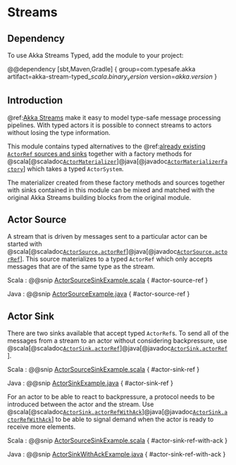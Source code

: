 # Streams

## Dependency

To use Akka Streams Typed, add the module to your project:

@@dependency [sbt,Maven,Gradle] {
  group=com.typesafe.akka
  artifact=akka-stream-typed_$scala.binary_version$
  version=$akka.version$
}

## Introduction

@ref:[Akka Streams](../stream/index.md) make it easy to model type-safe message processing pipelines. With typed actors it is possible to connect streams to actors without losing the type information.

This module contains typed alternatives to the @ref:[already existing `ActorRef` sources and sinks](../stream/stream-integrations.md) together with a factory methods for
@scala[@scaladoc[`ActorMaterializer`](akka.stream.typed.scaladsl.ActorMaterializer$)]@java[@javadoc[`ActorMaterializerFactory`](akka.stream.typed.javadsl.ActorMaterializerFactory)] which takes a typed `ActorSystem`.

The materializer created from these factory methods and sources together with sinks contained in this module can be mixed and matched with the original Akka Streams building blocks from the original module.

## Actor Source

A stream that is driven by messages sent to a particular actor can be started with @scala[@scaladoc[`ActorSource.actorRef`](akka.stream.typed.scaladsl.ActorSource#actorRef)]@java[@javadoc[`ActorSource.actorRef`](akka.stream.typed.javadsl.ActorSource#actorRef)]. This source materializes to a typed `ActorRef` which only accepts messages that are of the same type as the stream.

Scala
:  @@snip [ActorSourceSinkExample.scala](/akka-stream-typed/src/test/scala/docs/akka/stream/typed/ActorSourceSinkExample.scala) { #actor-source-ref }

Java
:  @@snip [ActorSourceExample.java](/akka-stream-typed/src/test/java/docs/akka/stream/typed/ActorSourceExample.java) { #actor-source-ref }


## Actor Sink

There are two sinks available that accept typed `ActorRef`s. To send all of the messages from a stream to an actor without considering backpressure, use @scala[@scaladoc[`ActorSink.actorRef`](akka.stream.typed.scaladsl.ActorSink#actorRef)]@java[@javadoc[`ActorSink.actorRef`](akka.stream.typed.javadsl.ActorSink#actorRef)].

Scala
:  @@snip [ActorSourceSinkExample.scala](/akka-stream-typed/src/test/scala/docs/akka/stream/typed/ActorSourceSinkExample.scala) { #actor-sink-ref }

Java
:  @@snip [ActorSinkExample.java](/akka-stream-typed/src/test/java/docs/akka/stream/typed/ActorSinkExample.java) { #actor-sink-ref }

For an actor to be able to react to backpressure, a protocol needs to be introduced between the actor and the stream. Use @scala[@scaladoc[`ActorSink.actorRefWithAck`](akka.stream.typed.scaladsl.ActorSink#actorRefWithAck)]@java[@javadoc[`ActorSink.actorRefWithAck`](akka.stream.typed.javadsl.ActorSink#actorRefWithAck)] to be able to signal demand when the actor is ready to receive more elements.

Scala
:  @@snip [ActorSourceSinkExample.scala](/akka-stream-typed/src/test/scala/docs/akka/stream/typed/ActorSourceSinkExample.scala) { #actor-sink-ref-with-ack }

Java
:  @@snip [ActorSinkWithAckExample.java](/akka-stream-typed/src/test/java/docs/akka/stream/typed/ActorSinkWithAckExample.java) { #actor-sink-ref-with-ack }
